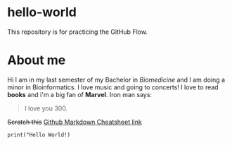 # hello-world
This repository is for practicing the GitHub Flow.
# About me
Hi I am in my last semester of my Bachelor in _Biomedicine_ and I am doing a minor in Bioinformatics.  I love music and going to concerts! 
I love to read **books** and i'm a big fan of __Marvel__.
Iron man says: 
> I love you 300.

~~Scratch this~~
[Github Markdown Cheatsheet link](https://github.com/compbiozurich/UZH-BIO392/tree/master/course-material)

`print("Hello World!)`
